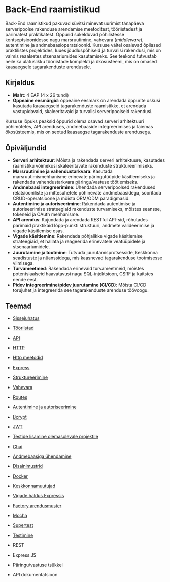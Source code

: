 # Back-End raamistikud

Back-End raamistikud pakuvad süvitsi minevat uurimist tänapäeva serveripoolse rakenduse arendamise meetoditest, tööriistadest ja parimatest praktikatest. Õppurid sukelduvad põhilistesse kontseptsioonidesse nagu marsruutimine, vahevara (*middleware*), autentimine ja andmebaasioperatsioonid. Kursuse vältel osalevad õpilased praktilistes projektides, luues jõudluspõhiseid ja turvalisi rakendusi, mis on valmis reaalsetes stsenaariumides kasutamiseks. See teekond tutvustab neile ka ulatuslikku tööriistade komplekti ja ökosüsteemi, mis on omased kaasaegsele tagarakenduste arendusele.

## Kirjeldus

- **Maht**: 4 EAP (4 x 26 tundi)
- **Õppeaine eesmärgid**: õppeaine eesmärk on arendada õppurite oskusi kasutada kaasaegseid tagarakenduste raamistikke, et arendada vastupidavaid, skaleeritavaid ja turvalisi serveripoolseid rakendusi.

Kursuse lõpuks peaksid õppurid olema osavad serveri arhitektuuri põhimõtetes, API arenduses, andmebaaside integreerimises ja laiemas ökosüsteemis, mis on seotud kaasaegse tagarakenduste arendusega.

## Õpiväljundid

- **Serveri arhitektuur**: Mõista ja rakendada serveri arhitektuure, kasutades raamistiku võimekusi skaleeritavate rakenduste struktureerimiseks.
- **Marsruutimine ja vahendustarkvara**: Kasutada marsruutimismehhanisme erinevate päringutüüpide käsitlemiseks ja rakendada vahendustarkvara päringu/vastuse töötlemiseks.
- **Andmebaasi integreerimine**: Ühendada serveripoolsed rakendused relatsiooniliste ja mittesuhetele põhinevate andmebaasidega, sooritada CRUD-operatsioone ja mõista ORM/ODM paradigmasid.
- **Autentimine ja autoriseerimine**: Rakendada autentimise ja autoriseerimise strateegiaid rakenduste turvamiseks, mõistes seansse, tokeneid ja OAuth mehhanisme.
- **API arendus**: Kujundada ja arendada RESTful API-sid, rõhutades parimaid praktikaid lõpp-punkti struktuuri, andmete valideerimise ja vigade käsitlemise osas.
- **Vigade käsitlemine**: Rakendada põhjalikke vigade käsitlemise strateegiaid, et hallata ja reageerida erinevatele veatüüpidele ja stsenaariumidele.
- **Juurutamine ja tootmine**: Tutvuda juurutamisprotsesside, keskkonna seadistuste ja nüanssidega, mis kaasnevad tagarakenduse tootmisesse viimisega.
- **Turvameetmed**: Rakendada erinevaid turvameetmeid, mõistes potentsiaalseid haavatavusi nagu SQL-injektsioon, CSRF ja kaitstes nende eest.
- **Pidev integreerimine/pidev juurutamine (CI/CD)**: Mõista CI/CD torujuhet ja integreerida see tagarakenduste arenduse töövoogu.

## Teemad

- [Sissejuhatus](./Topics/Introduction/README.md)
- [Tööriistad](./Topics/Tools/README.md)
- [API](./Topics/API/README.md)
- [HTTP](./Topics/HTTP/README.md)
- [Http meetodid](./Topics/HTTP-Methods/README.md)
- [Express](./Topics/Express/README.md)
- [Struktureerimine](./Topics/Structure/README.md)
- [Vahevara](./Topics/Middleware/README.md)
- [Routes](./Topics/Routes/README.md)
- [Autentimine ja autoriseerimine](./Topics/Auth/README.md)
- [Bcrypt](./Topics/Bcrypt/README.md)
- [JWT](./Topics/JWT/README.md)

- [Testide lisamine olemasolevale projektile](./Topics/Adding-Tests-TO-Existing-Project/README.md)

- [Chai](./Topics/Chai/README.md)
- [Andmebaasiga ühendamine](./Topics/Connecting-Database/README.md)
- [Disainimustrid](./Topics/Design-Patterns/README.md)
- [Docker](./Topics/Docker/README.md)
- [Keskkonnamuutujad](./Topics/Environment-Variables/README.md)
- [Vigade haldus Expressis](./Topics/Error-Handling/README.md)
- [Factory arendusmuster](./Topics/Factory/README.md)
- [Mocha](./Topics/Mocha/README.md)
- [Supertest](./Topics/Supertest/README.md)
- [Testimine](./Topics/Testing/README.md)

- REST
- Express.JS
- Päringu/vastuse tsükkel
- API dokumentatsioon
